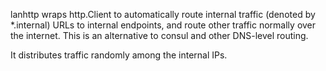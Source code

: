 lanhttp wraps http.Client to automatically route internal traffic (denoted by
*.internal) URLs to internal endpoints, and route other traffic normally over
the internet. This is an alternative to consul and other DNS-level routing.

It distributes traffic randomly among the internal IPs.
